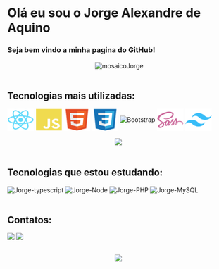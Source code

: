 <h1> Olá eu sou o Jorge Alexandre de Aquino </h1>

### Seja bem vindo a minha pagina do GitHub! 

<div align="center">&nbsp;<img align="center" height="250px" src="https://streak-stats.demolab.com?user=JorgeDeAquino&theme=dracula&border_radius=5&locale=pt-br" alt="mosaicoJorge" /></div>

<div style="display: inline_block"><br>
  <h2>Tecnologias mais utilizadas:</h2>
  <img align="center" alt="Jorge-React" height="50" width="60" src="https://raw.githubusercontent.com/devicons/devicon/master/icons/react/react-original.svg">
  <img align="center" alt="Jorge-Js" height="50" width="60" src="https://raw.githubusercontent.com/devicons/devicon/master/icons/javascript/javascript-plain.svg">
  <img align="center" alt="Jorge-HTML" height="50" width="60" src="https://raw.githubusercontent.com/devicons/devicon/master/icons/html5/html5-original.svg">
  <img align="center" alt="Jorge-CSS" height="50" width="60" src="https://raw.githubusercontent.com/devicons/devicon/master/icons/css3/css3-original.svg">
   <img align="center" alt="Bootstrap" height="50" width="60" src="https://cdn.jsdelivr.net/gh/devicons/devicon/icons/bootstrap/bootstrap-original.svg">
   <img align="center" alt="Sass" height="50" width="60" src="https://raw.githubusercontent.com/devicons/devicon/master/icons/sass/sass-original.svg">
 <img align="center" alt="Tailwind" height="50" width="60" src="https://github.com/devicons/devicon/blob/master/icons/tailwindcss/tailwindcss-plain.svg">
</div>

<br>

<div align="center">
  <img height="180em" src="https://github-readme-stats.vercel.app/api/top-langs/?username=JorgeDeAquino&layout=compact&langs_count=7&theme=dracula"/>
 </div>

<div style="display: inline_block"><br>
  <h2>Tecnologias que estou estudando:</h2>
  <img align="center" alt="Jorge-typescript" height="50" width="60" src="https://cdn.jsdelivr.net/gh/devicons/devicon/icons/typescript/typescript-plain.svg">
  <img align="center" alt="Jorge-Node" height="50" width="60" src="https://cdn.jsdelivr.net/gh/devicons/devicon/icons/nodejs/nodejs-original-wordmark.svg">
  <img align="center" alt="Jorge-PHP" height="50" width="60" src="https://cdn.jsdelivr.net/gh/devicons/devicon/icons/php/php-original.svg">
  <img align="center" alt="Jorge-MySQL" height="50" width="60" src="https://cdn.jsdelivr.net/gh/devicons/devicon/icons/mysql/mysql-plain-wordmark.svg">
</div>
          
<br>

<div> 
  <h2> Contatos:</h2>
  <a href="https://www.linkedin.com/in/jorge-alexandre-de-aquino/" target="_blank"><img src="https://img.shields.io/badge/-LinkedIn-%230077B5?style=for-the-badge&logo=linkedin&logoColor=white" target="_blank"></a> 
  <a href = "mailto:jorgeaamsantos@gmail.com"><img src="https://img.shields.io/badge/-Gmail-%23333?style=for-the-badge&logo=gmail&logoColor=white" target="_blank"></a>
</div>

  ##

<div align="center">
  <a href="https://github.com/JorgeDeAquino">
  <img height="180em" src="https://github-readme-stats.vercel.app/api?username=JorgeDeAquino&show_icons=true&theme=dracula&include_all_commits=true&count_private=true"/>
</div>
